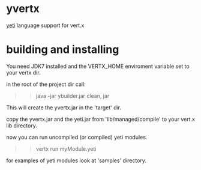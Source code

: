 yvertx
======

[yeti](http://mth.github.com/yeti/) language support for vert.x

building and installing
=====

You need JDK7 installed and the VERTX_HOME enviroment variable set to your vertx dir.

in the root of the project dir call:

>    >java -jar ybuilder.jar clean, jar

This will create the yvertx.jar in the 'target' dir.

copy the yvertx.jar and the yeti.jar from 'lib/managed/compile' to your vert.x lib directory.

now you can run uncompiled (or compiled) yeti modules.

>   >vertx run myModule.yeti

for examples of yeti modules look at 'samples' directory.

